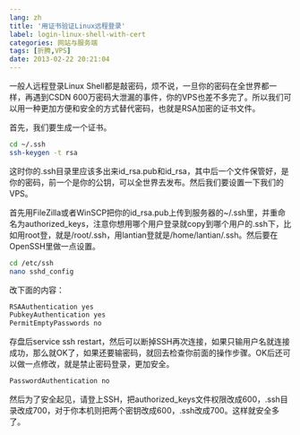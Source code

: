 ```yaml
---
lang: zh
title: '用证书验证Linux远程登录'
label: login-linux-shell-with-cert
categories: 网站与服务端
tags: [折腾,VPS]
date: 2013-02-22 20:21:04
---
```

一般人远程登录Linux Shell都是敲密码，烦不说，一旦你的密码在全世界都一样，再遇到CSDN 600万密码大泄漏的事件，你的VPS也差不多完了。所以我们可以用一种更加方便和安全的方式替代密码，也就是RSA加密的证书文件。

首先，我们要生成一个证书。

```bash
cd ~/.ssh
ssh-keygen -t rsa
```

这时你的.ssh目录里应该多出来id_rsa.pub和id_rsa，其中后一个文件保管好，是你的密码，前一个是你的公钥，可以全世界去发布。然后我们要设置一下我们的VPS。

首先用FileZilla或者WinSCP把你的id_rsa.pub上传到服务器的~/.ssh里，并重命名为authorized_keys，注意你想用哪个用户登录就copy到哪个用户的.ssh下，比如用root登，就是/root/.ssh，用lantian登就是/home/lantian/.ssh。然后要在OpenSSH里做一点设置。

```bash
cd /etc/ssh
nano sshd_config
```

改下面的内容：

```bash
RSAAuthentication yes
PubkeyAuthentication yes
PermitEmptyPasswords no
```

存盘后service ssh restart，然后可以断掉SSH再次连接，如果只输用户名就连接成功，那么就OK了，如果还要输密码，就回去检查你前面的操作步骤。OK后还可以做一点修改，就是禁止密码登录，更加安全。

```bash
PasswordAuthentication no
```

然后为了安全起见，请登上SSH，把authorized_keys文件权限改成600，.ssh目录改成700，对于你本机则把两个密钥改成600，.ssh改成700。这样就安全多了。
